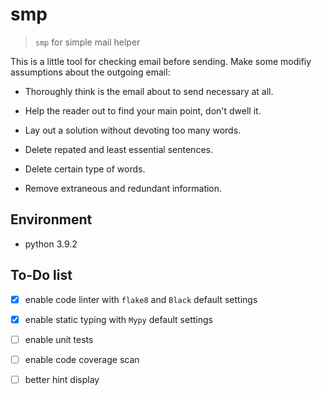 # smp

> `smp` for simple mail helper

This is a little tool for checking email before sending. Make some modifiy
assumptions about the outgoing email:

- Thoroughly think is the email about to send necessary at all.

- Help the reader out to find your main point, don't dwell it.

- Lay out a solution without devoting too many words.

- Delete repated and least essential sentences.

- Delete certain type of words.

- Remove extraneous and redundant information.

## Environment

- python 3.9.2

## To-Do list

- [x] enable code linter with `flake8` and `Black` default settings

- [x] enable static typing with `Mypy` default settings

- [ ] enable unit tests

- [ ] enable code coverage scan

- [ ] better hint display
